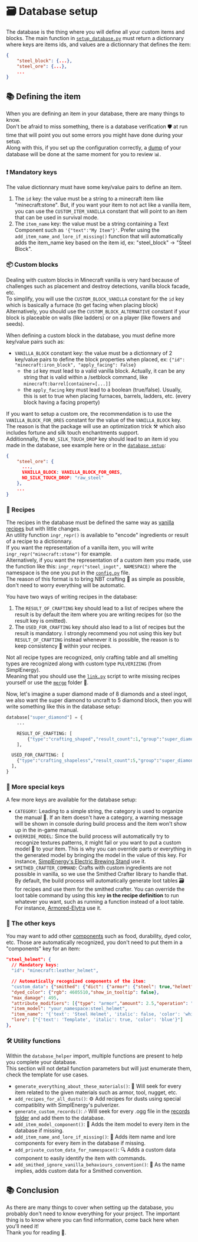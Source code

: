 
# 🗃️ Database setup
The database is the thing where you will define all your custom items and blocks. The main function in [`setup_database.py`](../user/setup_database.py) must return a dictionnary where keys are items ids, and values are a dictionnary that defines the item:
```json
{
    "steel_block": {...},
    "steel_ore": {...},
    ...
}
```

## 📚 Defining the item
When you are defining an item in your database, there are many things to know.<br>
Don't be afraid to miss something, there is a database verification 🛡️ at run time that will point you out some errors you might have done during your setup.<br>
Along with this, if you set up the configuration correctly, a [dump](../database_debug.json) of your database will be done at the same moment for you to review 📊.<br>


### ❗️ Mandatory keys
The value dictionnary must have some key/value pairs to define an item.
1. The `id` key: the value must be a string to a minecraft item like "minecraft:stone". But, if you want your item to not act like a vanilla item, you can use the `CUSTOM_ITEM_VANILLA` constant that will point to an item that can be used in survival mode.
2. The `item_name` key: the value must be a string containing a Text Component such as `'{"text":"My Item"}'`. Prefer using the `add_item_name_and_lore_if_missing()` function that will automatically adds the item_name key based on the item id, ex: "steel_block" -> "Steel Block".


### 📦 Custom blocks
Dealing with custom blocks in Minecraft vanilla is very hard because of challenges such as placement and destroy detections, vanilla block facade, etc.<br>
To simplify, you will use the `CUSTOM_BLOCK_VANILLA` constant for the `id` key which is basically a furnace (to get facing when placing block)<br>
Alternatively, you should use the `CUSTOM_BLOCK_ALTERNATIVE` constant if your block is placeable on walls (like ladders) or on a player (like flowers and seeds).

When defining a custom block in the database, you must define more key/value pairs such as:
- `VANILLA_BLOCK` constant key: the value must be a dictionnary of 2 key/value pairs to define the block properties when placed, ex: `{"id": "minecraft:iron_block", "apply_facing": False}`
  - the `id` key must lead to a valid vanilla block. Actually, it can be any string that is valid within a /setblock command, like `minecraft:barrel[container=[...]]`
  - the `apply_facing` key must lead to a boolean (true/false). Usually, this is set to true when placing furnaces, barrels, ladders, etc. (every block having a facing property)

If you want to setup a custom ore, the recommendation is to use the `VANILLA_BLOCK_FOR_ORES` constant for the value of the `VANILLA_BLOCK` key.<br>
The reason is that the package will use an optimization trick ⚒️ which also includes fortune and silk touch enchantments support.<br>
Additionnally, the `NO_SILK_TOUCH_DROP` key should lead to an item id you made in the database, see example here or in the [`database setup`](../user/setup_database.py):<br>
```json
{
    "steel_ore": {
      ...,
      VANILLA_BLOCK: VANILLA_BLOCK_FOR_ORES,
      NO_SILK_TOUCH_DROP: "raw_steel"
    },
    ...
}
```


### 🍳 Recipes
The recipes in the database must be defined the same way as [vanilla recipes](https://misode.github.io/recipe/) but with little changes.<br>
An utility function `ingr_repr()` is available to "encode" ingredients or result of a recipe to a dictionnary.<br>
If you want the representation of a vanilla item, you will write `ingr_repr("minecraft:stone")` for example.<br>
Alternatively, if you want the representation of a custom item you made, use the function like this: `ingr_repr("steel_ingot", NAMESPACE)` where the namespace is the one you put in the [`config.py`](../config.py) file.<br>
The reason of this format is to bring NBT crafting 🧪 as simple as possible, don't need to worry everything will be automatic.

You have two ways of writing recipes in the database:
1. The `RESULT_OF_CRAFTING` key should lead to a list of recipes where the result is by default the item where you are writing recipes for (so the result key is omitted).
2. The `USED_FOR_CRAFTING` key should also lead to a list of recipes but the result is mandatory. I strongly recommend you not using this key but `RESULT_OF_CRAFTING` instead whenever it is possible, the reason is to keep consistency 🔁 within your recipes.

Not all recipe types are recognized, only crafting table and all smelting types are recognized along with custom type `PULVERIZING` (from SimplEnergy).<br>
Meaning that you should use the [`link.py`](../user/link.py) script to write missing recipes yourself or use the [`merge`](../merge/) folder 🔗.

Now, let's imagine a super diamond made of 8 diamonds and a steel ingot, we also want the super diamond to uncraft to 5 diamond block, then you will write something like this in the database setup:
```py
database["super_diamond"] = {
	...

	RESULT_OF_CRAFTING: [
		{"type":"crafting_shaped","result_count":1,"group":"super_diamond","category":"misc","shape":["XXX","XIX","XXX"],"ingredients": {"X": ingr_repr("minecraft:diamond"), "I":ingr_repr("steel_ingot", NAMESPACE)}},
	],

  USED_FOR_CRAFTING: [
    {"type":"crafting_shapeless","result_count":5,"group":"super_diamond","category":"misc","ingredients":[ingr_repr("super_diamond", NAMESPACE)], "result":ingr_repr("minecraft:diamond_block")},
  ],
}
```

### 💫 More special keys
A few more keys are available for the database setup:
- `CATEGORY`: Leading to a simple string, the category is used to organize the manual 📖. If an item doesn't have a category, a warning message will be shown in console during build process and the item won't show up in the in-game manual.
- `OVERRIDE_MODEL`: Since the build process will automatically try to recognize textures patterns, it might fail or you want to put a custom model 🧰 to your item. This is why you can override parts or everything in the generated model by bringing the model in the value of this key. For instance, [SimplEnergy's Electric Brewing Stand](https://github.com/Stoupy51/SimplEnergy/blob/main/user/database/additions.py) use it.
- `SMITHED_CRAFTER_COMMAND`: Crafts with custom ingredients are not possible in vanilla, so we use the Smithed Crafter library to handle that. By default, the build process will automatically generate loot tables 🗃️ for recipes and use them for the smithed crafter. You can override the loot table command by using this key **__in the recipe definition__** to run whatever you want, such as running a function instead of a loot table. For instance, [Armored-Elytra](https://github.com/e-psi-lon/Armored-Elytra/blob/main/user/setup_database.py#L22) use it.


### 🔑 The other keys
You may want to add other [components](https://minecraft.wiki/w/Data_component_format) such as food, durability, dyed color, etc.
Those are automatically recognized, you don't need to put them in a "components" key for an item:
```json
"steel_helmet": {
  // Mandatory keys:
  "id": "minecraft:leather_helmet",

  // Automatically recognized components of the item:
  "custom_data": {"smithed": {"dict": {"armor": {"steel": true,"helmet": true}},"ignore": {"functionality": true,"crafting": true}},"your_namespace": {"steel_helmet": true}},
  "dyed_color": {"rgb": 4605510,"show_in_tooltip": false},
  "max_damage": 495,
  "attribute_modifiers": [{"type": "armor","amount": 2.5,"operation": "add_value","slot": "head","id": "your_namespace:armor.head"}],
  "item_model": "your_namespace:steel_helmet",
  "item_name": "{'text': 'Steel Helmet', 'italic': false, 'color': 'white'}",
  "lore": ["{'text': 'Template', 'italic': true, 'color': 'blue'}"]
},
```


### 🛠️ Utility functions
Within the `database_helper` import, multiple functions are present to help you complete your database.<br>
This section will not detail function parameters but will just enumerate them, check the template for use cases.
- `generate_everything_about_these_materials()`: 🧪 Will seek for every item related to the given materials such as armor, tool, nugget, etc.
- `add_recipes_for_all_dusts()`: ⚙️ Add recipes for dusts using special compatiblity with SimplEnergy's pulverizer.
- `generate_custom_records()`: 🎶 Will seek for every .ogg file in the [records folder](../assets/records/) and add them to the database.
- `add_item_model_component()`: 📜 Adds the item model to every item in the database if missing.
- `add_item_name_and_lore_if_missing()`: 🧻 Adds item name and lore components for every item in the database if missing.
- `add_private_custom_data_for_namespace()`: 🔍 Adds a custom data component to easily identify the item with commands.
- `add_smithed_ignore_vanilla_behaviours_convention()`: 🚫 As the name implies, adds custom data for a Smithed convention.


## 📚 Conclusion
As there are many things to cover when setting up the database, you probably don't need to know everything for your project. The important thing is to know where you can find information, come back here when you'll need it!<br>
Thank you for reading 🙌.


